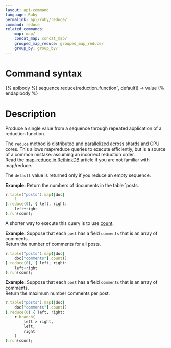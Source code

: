```yaml
---
layout: api-command
language: Ruby
permalink: api/ruby/reduce/
command: reduce
related_commands:
    map: map/
    concat_map: concat_map/
    grouped_map_reduce: grouped_map_reduce/
    group_by: group_by/
---
```


# Command syntax #

{% apibody %}
sequence.reduce(reduction_function[, default]) &rarr; value
{% endapibody %}

# Description #

Produce a single value from a sequence through repeated application of a reduction
function.

The `reduce` method is distributed and parallelized across shards and CPU cores.
This allows map/reduce queries to execute efficiently, but is a source of a common
mistake: assuming an incorrect reduction order.  
Read the [map-reduce in RethinkDB](/docs/map-reduce/) article if you are not familiar with
map/reduce.

The `default` value is returned only if you reduce an empty sequence.


__Example:__ Return the numbers of documents in the table `posts.

```rb
r.table("posts").map{|doc|
    1
}.reduce(0), { left, right:
    left+right
}.run(conn);
```

A shorter way to execute this query is to use [count](/api/ruby/count).


__Example:__ Suppose that each `post` has a field `comments` that is an array of
comments.  
Return the number of comments for all posts.

```rb
r.table("posts").map{|doc|
    doc["comments"].count()
}.reduce(0), { left, right:
    left+right
}.run(conn);
```


__Example:__ Suppose that each `post` has a field `comments` that is an array of
comments.  
Return the maximum number comments per post.

```rb
r.table("posts").map{|doc|
    doc["comments"].count()
}.reduce(0) { left, right:
    r.branch(
        left > right,
        left,
        right
    )
}.run(conn);
```

